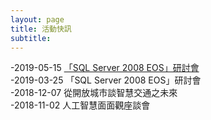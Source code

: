 ```yaml
---
layout: page
title: 活動快訊
subtitle: 
---
```


-2019-05-15 <a href="https://www.accupass.com/event/1904040654441295282511" target="_blank">「SQL Server 2008 EOS」研討會</a> <br />
-2019-03-25 「SQL Server 2008 EOS」研討會<br />
-2018-12-07 從開放城市談智慧交通之未來<br />
-2018-11-02 人工智慧面面觀座談會


